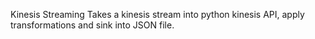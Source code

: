 Kinesis Streaming
Takes a kinesis stream into python kinesis API, apply transformations and sink into JSON file.
